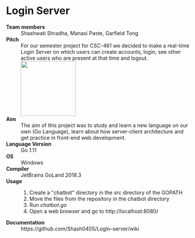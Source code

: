 # Login Server 

<dl>
   <dt><b>Team members</b></dt>
   <dd>Shashwati Shradha, Manasi Paste, Garfield Tong</dd>
   <dt><b>Pitch</b></dt>
   <dd>For our semester project for CSC-461 we decided to make a real-time Login Server on which 
      users can create accounts, login, see other active users who are present 
      at that time and logout.
      <img src="https://github.com/Shash0405/Login-server/blob/master/screenshots/home%20screen.PNG" style="height: 150px; width = 100px; align="center"/>
   <dt><b>Aim</b></dt>
   <dd>The aim of this project was to study and learn a new language on our own (Go Language),
      learn about how server-client architecture and get practice in front-end web development.</dd>
   <dt><b>Language Version</b></dt>
   <dd>Go 1.11</dd>
   <dt><b>OS</b></dt>
   <dd>Windows</dd>
   <dt><b>Compiler</b></dt>
   <dd>JetBrains GoLand 2018.3</dd>
   <dt><b>Usage</b></dt>
   <dd>
   <ol>
   <li>Create a "chatbot" directory in the src directory of the GOPATH</li>
   <li>Move the files from the repository in the chatbot directory</li>
   <li>Run <i>chatbot.go</i></li>
   <li>Open a web browser and go to http://localhost:8080/ </li>
   </dd>
   <dt><b>Documentation</b></dt> 
   <dd>https://github.com/Shash0405/Login-server/wiki</dd>
</dl>
 

